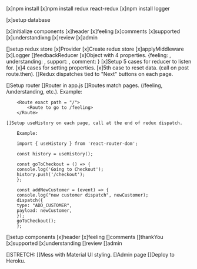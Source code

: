 [x]npm install
    [x]npm install redux react-redux
    [x]npm install logger

[x]setup database

[x]initialize components
    [x]header
    [x]feeling
    [x]comments
    [x]supported
    [x]understandixng
    [x]review
    [x]admin

[]setup redux store
    [x]Provider
    [x]Create redux store
    [x]applyMiddleware
    [x]Logger
    []feedbackReducer
        [x]Object with 4 properties. {feeling: , understanding: , support: , comment: }
        [x]Setup 5 cases for reducer to listen for.
            [x]4 cases for setting properties.
            [x]5th case to reset data. (call on post route.then).
    []Redux dispatches tied to "Next" buttons on each page.

[]Setup router
    []Router in app.js
    []Routes match pages. (/feeling, /understanding, etc.).
        Example:

        <Route exact path = "/">
            <Route to go to /feeling>
        </Route>

    []Setup useHistory on each page, call at the end of redux dispatch.
    
        Example: 

        import { useHistory } from 'react-router-dom';

        const history = useHistory();

        const goToCheckout = () => {
        console.log('Going to Checkout');
        history.push('/checkout');
        };

        const addNewCustomer = (event) => {
        console.log("new customer dispatch", newCustomer);
        dispatch({
        type: "ADD_CUSTOMER",
        payload: newCustomer,
        });
        goToCheckout();
        };    

[]setup components
    [x]header
    [x]feeling
    []comments
    []thankYou
    [x]supported
    [x]understanding
    []review
    []admin

[]STRETCH:
    []Mess with Material UI styling.
    []Admin page
    []Deploy to Heroku.

